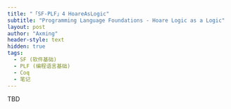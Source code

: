 ```yaml
---
title: "「SF-PLF」4 HoareAsLogic"
subtitle: "Programming Language Foundations - Hoare Logic as a Logic"
layout: post
author: "Axming"
header-style: text
hidden: true
tags:
  - SF (软件基础)
  - PLF (编程语言基础)
  - Coq
  - 笔记
---
```


TBD
